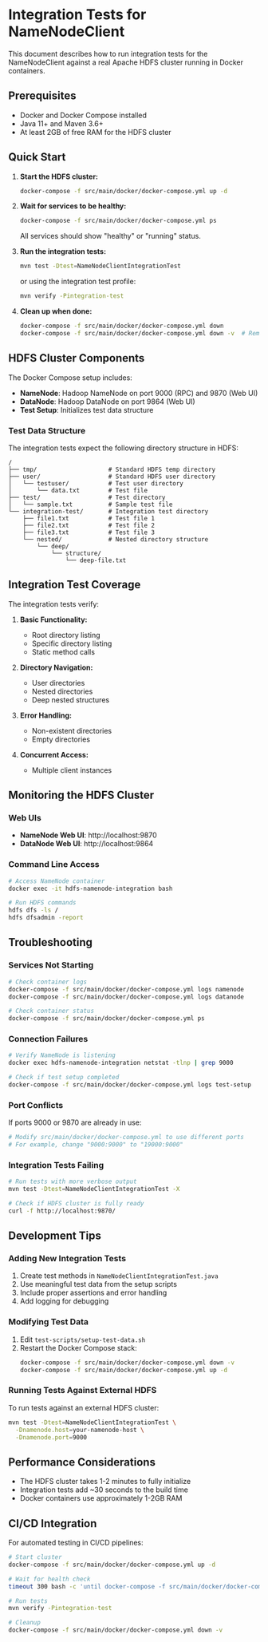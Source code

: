 # Integration Tests for NameNodeClient

This document describes how to run integration tests for the NameNodeClient against a real Apache HDFS cluster running in Docker containers.

## Prerequisites

- Docker and Docker Compose installed
- Java 11+ and Maven 3.6+
- At least 2GB of free RAM for the HDFS cluster

## Quick Start

1. **Start the HDFS cluster:**
   ```bash
   docker-compose -f src/main/docker/docker-compose.yml up -d
   ```

2. **Wait for services to be healthy:**
   ```bash
   docker-compose -f src/main/docker/docker-compose.yml ps
   ```
   All services should show "healthy" or "running" status.

3. **Run the integration tests:**
   ```bash
   mvn test -Dtest=NameNodeClientIntegrationTest
   ```
   or using the integration test profile:
   ```bash
   mvn verify -Pintegration-test
   ```

4. **Clean up when done:**
   ```bash
   docker-compose -f src/main/docker/docker-compose.yml down
   docker-compose -f src/main/docker/docker-compose.yml down -v  # Remove volumes as well
   ```

## HDFS Cluster Components

The Docker Compose setup includes:

- **NameNode**: Hadoop NameNode on port 9000 (RPC) and 9870 (Web UI)
- **DataNode**: Hadoop DataNode on port 9864 (Web UI)
- **Test Setup**: Initializes test data structure

### Test Data Structure

The integration tests expect the following directory structure in HDFS:

```
/
├── tmp/                    # Standard HDFS temp directory
├── user/                   # Standard HDFS user directory
│   └── testuser/           # Test user directory
│       └── data.txt        # Test file
├── test/                   # Test directory
│   └── sample.txt          # Sample test file
└── integration-test/       # Integration test directory
    ├── file1.txt           # Test file 1
    ├── file2.txt           # Test file 2
    ├── file3.txt           # Test file 3
    └── nested/             # Nested directory structure
        └── deep/
            └── structure/
                └── deep-file.txt
```

## Integration Test Coverage

The integration tests verify:

1. **Basic Functionality:**
   - Root directory listing
   - Specific directory listing
   - Static method calls

2. **Directory Navigation:**
   - User directories
   - Nested directories
   - Deep nested structures

3. **Error Handling:**
   - Non-existent directories
   - Empty directories

4. **Concurrent Access:**
   - Multiple client instances

## Monitoring the HDFS Cluster

### Web UIs
- **NameNode Web UI**: http://localhost:9870
- **DataNode Web UI**: http://localhost:9864

### Command Line Access
```bash
# Access NameNode container
docker exec -it hdfs-namenode-integration bash

# Run HDFS commands
hdfs dfs -ls /
hdfs dfsadmin -report
```

## Troubleshooting

### Services Not Starting
```bash
# Check container logs
docker-compose -f src/main/docker/docker-compose.yml logs namenode
docker-compose -f src/main/docker/docker-compose.yml logs datanode

# Check container status
docker-compose -f src/main/docker/docker-compose.yml ps
```

### Connection Failures
```bash
# Verify NameNode is listening
docker exec hdfs-namenode-integration netstat -tlnp | grep 9000

# Check if test setup completed
docker-compose -f src/main/docker/docker-compose.yml logs test-setup
```

### Port Conflicts
If ports 9000 or 9870 are already in use:
```bash
# Modify src/main/docker/docker-compose.yml to use different ports
# For example, change "9000:9000" to "19000:9000"
```

### Integration Tests Failing
```bash
# Run tests with more verbose output
mvn test -Dtest=NameNodeClientIntegrationTest -X

# Check if HDFS cluster is fully ready
curl -f http://localhost:9870/
```

## Development Tips

### Adding New Integration Tests

1. Create test methods in `NameNodeClientIntegrationTest.java`
2. Use meaningful test data from the setup scripts
3. Include proper assertions and error handling
4. Add logging for debugging

### Modifying Test Data

1. Edit `test-scripts/setup-test-data.sh`
2. Restart the Docker Compose stack:
   ```bash
   docker-compose -f src/main/docker/docker-compose.yml down -v
   docker-compose -f src/main/docker/docker-compose.yml up -d
   ```

### Running Tests Against External HDFS

To run tests against an external HDFS cluster:
```bash
mvn test -Dtest=NameNodeClientIntegrationTest \
  -Dnamenode.host=your-namenode-host \
  -Dnamenode.port=9000
```

## Performance Considerations

- The HDFS cluster takes 1-2 minutes to fully initialize
- Integration tests add ~30 seconds to the build time
- Docker containers use approximately 1-2GB RAM

## CI/CD Integration

For automated testing in CI/CD pipelines:

```bash
# Start cluster
docker-compose -f src/main/docker/docker-compose.yml up -d

# Wait for health check
timeout 300 bash -c 'until docker-compose -f src/main/docker/docker-compose.yml ps | grep healthy; do sleep 10; done'

# Run tests
mvn verify -Pintegration-test

# Cleanup
docker-compose -f src/main/docker/docker-compose.yml down -v
```

